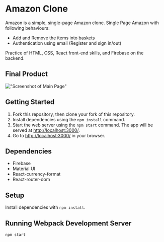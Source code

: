 # Amazon Clone
Amazon is a simple, single-page Amazon clone. Single Page Amazon with following behaviours:

- Add and Remove the items into baskets
- Authentication using email (Register and sign in/out)

Practice of HTML, CSS, React front-end skills, and Firebase on the backend.

## Final Product
!["Screenshot of Main Page"]()

## Getting Started

1. Fork this repository, then clone your fork of this repository.
2. Install dependencies using the `npm install` command.
3. Start the web server using the `npm start` command. The app will be served at <http://localhost:3000/>.
4. Go to <http://localhost:3000/> in your browser.

## Dependencies
- Firebase
- Material UI
- React-currency-format
- React-router-dom

## Setup
Install dependencies with `npm install`.

## Running Webpack Development Server
```sh
npm start
```